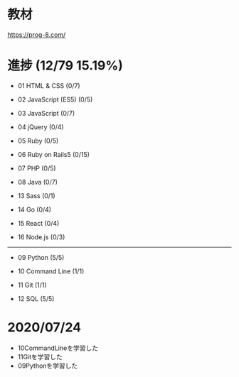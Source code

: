 # 教材

https://prog-8.com/

# 進捗 (12/79 15.19%)

- 01 HTML & CSS (0/7)

- 02 JavaScript (ES5) (0/5)

- 03 JavaScript (0/7)

- 04 jQuery (0/4)

- 05 Ruby (0/5)

- 06 Ruby on Rails5 (0/15)

- 07 PHP (0/5)

- 08 Java (0/7)


- 13 Sass (0/1)

- 14 Go (0/4)

- 15 React (0/4)

- 16 Node.js (0/3)

---

- 09 Python (5/5)

- 10 Command Line (1/1)

- 11 Git (1/1)

- 12 SQL (5/5)

# 2020/07/24

- 10CommandLineを学習した
- 11Gitを学習した
- 09Pythonを学習した